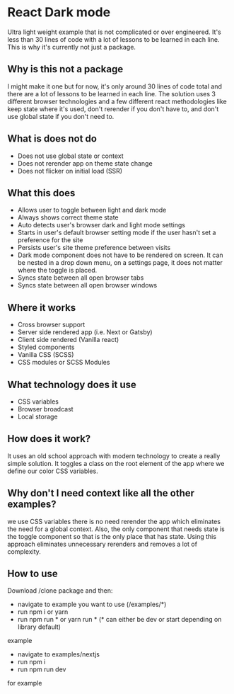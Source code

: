 
# React Dark mode
Ultra light weight example that is not complicated or over engineered. It's less than 30 lines of code with a lot of lessons to be learned in each line.  This is why it's currently not just a package. 
## Why is this not a package
I might make it one but for now, it's only around 30 lines of code total and there are a lot of lessons to be learned in each line.  The solution uses 3 different browser technologies and a few different react methodologies like keep state where it's used, don't rerender if you don't have to, and don't use global state if you don't need to.
## What is does not do
- Does not use global state or context
- Does not rerender app on theme state change
- Does not flicker on initial load (SSR)
## What this does
 - Allows user to toggle between light and dark mode
 - Always shows correct theme state
 - Auto detects user's browser dark and light mode settings
 - Starts in user's default browser setting mode if the user hasn't set a preference for the site
 - Persists user's site theme preference between visits
 - Dark mode component does not have to be rendered on screen. It can be nested in a drop down menu, on a settings page, it does not matter where the toggle is placed.
 - Syncs state between all open browser tabs 
 - Syncs state between all open browser windows
## Where it works
- Cross browser support
- Server side rendered app (i.e. Next or Gatsby)
- Client side rendered  (Vanilla react)
- Styled components
- Vanilla CSS (SCSS)
- CSS modules or SCSS Modules
## What technology does it use
- CSS variables
- Browser broadcast
- Local storage
## How does it work?
It uses an old school approach with modern technology to create a really simple solution.  It toggles a class on the root element of the app where we define our color CSS variables.
## Why don't I need context like all the other examples?
we use CSS variables there is no need rerender the app which eliminates the need for a global context.  Also, the only component that needs state is the toggle component so that is the only place that has state.  Using this approach eliminates unnecessary rerenders and removes a lot of complexity. 
## How to use
Download /clone package and then:
- navigate to example you want to use (/examples/*)
- run npm i or yarn
- run npm run * or yarn run * (* can either be dev or start depending on library default)

example
- navigate to examples/nextjs
- run npm i
- run npm run dev

for example
